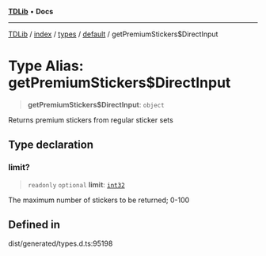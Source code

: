 [**TDLib**](../../../../../../README.md) • **Docs**

***

[TDLib](../../../../../../modules.md) / [index](../../../../../README.md) / [types](../../../README.md) / [default](../README.md) / getPremiumStickers$DirectInput

# Type Alias: getPremiumStickers$DirectInput

> **getPremiumStickers$DirectInput**: `object`

Returns premium stickers from regular sticker sets

## Type declaration

### limit?

> `readonly` `optional` **limit**: [`int32`](int32.md)

The maximum number of stickers to be returned; 0-100

## Defined in

dist/generated/types.d.ts:95198

